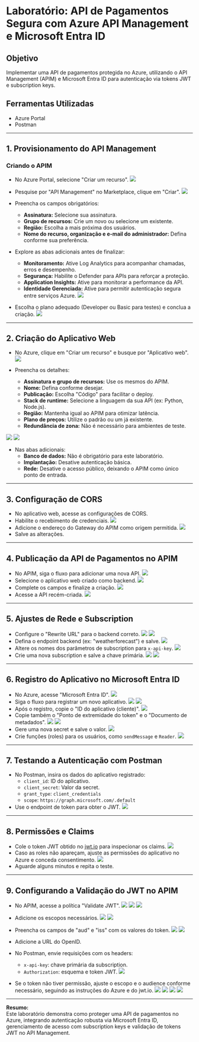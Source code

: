 # Laboratório: API de Pagamentos Segura com Azure API Management e Microsoft Entra ID

## Objetivo
Implementar uma API de pagamentos protegida no Azure, utilizando o API Management (APIM) e Microsoft Entra ID para autenticação via tokens JWT e subscription keys.

## Ferramentas Utilizadas
- Azure Portal
- Postman

---

## 1. Provisionamento do API Management

### Criando o APIM
- No Azure Portal, selecione "Criar um recurso".
![](CapturasdeTela/1.png)

- Pesquise por "API Management" no Marketplace, clique em "Criar".
![](CapturasdeTela/2.png)

- Preencha os campos obrigatórios:
  - **Assinatura:** Selecione sua assinatura.
  - **Grupo de recursos:** Crie um novo ou selecione um existente.
  - **Região:** Escolha a mais próxima dos usuários.
  - **Nome do recurso, organização e e-mail do administrador:** Defina conforme sua preferência.

- Explore as abas adicionais antes de finalizar:
  - **Monitoramento:** Ative Log Analytics para acompanhar chamadas, erros e desempenho.
  - **Segurança:** Habilite o Defender para APIs para reforçar a proteção.
  - **Application Insights:** Ative para monitorar a performance da API.
  - **Identidade Gerenciada:** Ative para permitir autenticação segura entre serviços Azure.
![](CapturasdeTela/3.png)

- Escolha o plano adequado (Developer ou Basic para testes) e conclua a criação.
![](CapturasdeTela/4.png)

---

## 2. Criação do Aplicativo Web

- No Azure, clique em "Criar um recurso" e busque por "Aplicativo web".
![](CapturasdeTela/5.png)

- Preencha os detalhes:
  - **Assinatura e grupo de recursos:** Use os mesmos do APIM.
  - **Nome:** Defina conforme desejar.
  - **Publicação:** Escolha "Código" para facilitar o deploy.
  - **Stack de runtime:** Selecione a linguagem da sua API (ex: Python, Node.js).
  - **Região:** Mantenha igual ao APIM para otimizar latência.
  - **Plano de preços:** Utilize o padrão ou um já existente.
  - **Redundância de zona:** Não é necessário para ambientes de teste.

![](CapturasdeTela/6.png)
![](CapturasdeTela/7.png)

- Nas abas adicionais:
  - **Banco de dados:** Não é obrigatório para este laboratório.
  - **Implantação:** Desative autenticação básica.
  - **Rede:** Desative o acesso público, deixando o APIM como único ponto de entrada.

---

## 3. Configuração de CORS

- No aplicativo web, acesse as configurações de CORS.
- Habilite o recebimento de credenciais.
![](CapturasdeTela/8.png)
- Adicione o endereço do Gateway do APIM como origem permitida.
![](CapturasdeTela/9.png)
- Salve as alterações.

---

## 4. Publicação da API de Pagamentos no APIM

- No APIM, siga o fluxo para adicionar uma nova API.
![](CapturasdeTela/10.png)
- Selecione o aplicativo web criado como backend.
![](CapturasdeTela/11.png)
- Complete os campos e finalize a criação.
![](CapturasdeTela/12.png)
- Acesse a API recém-criada.
![](CapturasdeTela/13.png)

---

## 5. Ajustes de Rede e Subscription

- Configure o "Rewrite URL" para o backend correto.
![](CapturasdeTela/14.png)
![](CapturasdeTela/15.png)
- Defina o endpoint backend (ex: "weatherforecast") e salve.
![](CapturasdeTela/16.png)
- Altere os nomes dos parâmetros de subscription para `x-api-key`.
![](CapturasdeTela/17.png)
- Crie uma nova subscription e salve a chave primária.
![](CapturasdeTela/18.png)
![](CapturasdeTela/19.png)

---

## 6. Registro do Aplicativo no Microsoft Entra ID

- No Azure, acesse "Microsoft Entra ID".
![](CapturasdeTela/22.png)
- Siga o fluxo para registrar um novo aplicativo.
![](CapturasdeTela/23.png)
![](CapturasdeTela/24.png)
- Após o registro, copie o "ID do aplicativo (cliente)".
![](CapturasdeTela/25.png)
- Copie também o "Ponto de extremidade do token" e o "Documento de metadados".
![](CapturasdeTela/26.png)
![](CapturasdeTela/27.png)
- Gere uma nova secret e salve o valor.
![](CapturasdeTela/28.png)
- Crie funções (roles) para os usuários, como `sendMessage` e `Reader`.
![](CapturasdeTela/29.png)

---

## 7. Testando a Autenticação com Postman

- No Postman, insira os dados do aplicativo registrado:
  - `client_id`: ID do aplicativo.
  - `client_secret`: Valor da secret.
  - `grant_type`: `client_credentials`
  - `scope`: `https://graph.microsoft.com/.default`
- Use o endpoint de token para obter o JWT.
![](CapturasdeTela/30.png)

---

## 8. Permissões e Claims

- Cole o token JWT obtido no [jwt.io](https://jwt.io) para inspecionar os claims.
![](CapturasdeTela/31.png)
- Caso as roles não apareçam, ajuste as permissões do aplicativo no Azure e conceda consentimento.
![](CapturasdeTela/32.png)
- Aguarde alguns minutos e repita o teste.

---

## 9. Configurando a Validação do JWT no APIM

- No APIM, acesse a política "Validate JWT".
![](CapturasdeTela/20.png)
![](CapturasdeTela/21.png)
![](CapturasdeTela/33.png)
- Adicione os escopos necessários.
![](CapturasdeTela/34.png)
![](CapturasdeTela/35.png)
- Preencha os campos de "aud" e "iss" com os valores do token.
![](CapturasdeTela/36.png)
![](CapturasdeTela/37.png)
- Adicione a URL do OpenID.
- No Postman, envie requisições com os headers:
  - `x-api-key`: chave primária da subscription.
  - `Authorization`: esquema e token JWT.
![](CapturasdeTela/38.png)

- Se o token não tiver permissão, ajuste o escopo e o audience conforme necessário, seguindo as instruções do Azure e do jwt.io.
![](CapturasdeTela/39.png)
![](CapturasdeTela/40.png)
![](CapturasdeTela/41.png)
![](CapturasdeTela/42.png)

---

**Resumo:**  
Este laboratório demonstra como proteger uma API de pagamentos no Azure, integrando autenticação robusta via Microsoft Entra ID, gerenciamento de acesso com subscription keys e validação de tokens JWT no API Management.